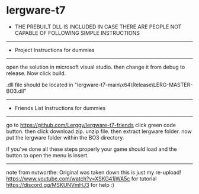 # lergware-t7

- THE PREBUILT DLL IS INCLUDED IN CASE THERE ARE PEOPLE NOT CAPABLE OF FOLLOWING SIMPLE INSTRUCTIONS
______________________________________________________________________________________________________________

- Project Instructions for dummies 
______________________________________________________________________________________________________________

open the solution in microsoft visual studio.
then change it from debug to release.
Now click build.

.dll file should be located in "lergware-t7-main\x64\Release\LERG-MASTER-BO3.dll"
______________________________________________________________________________________________________________


- Friends List Instructions for dummies 
______________________________________________________________________________________________________________

go to https://github.com/Lerggy/lergware-t7-friends
click green code button.
then click download zip.
unzip file.
then extract lergware folder.
now put the lergware folder within the BO3 directory.

if you've done all these steps properly your game should load and the button to open the menu is insert.
______________________________________________________________________________________________________________


note from nutworthe: Original was taken down this is just my re-upload! 
https://www.youtube.com/watch?v=XSKG41jWA5c for tutorial 
https://discord.gg/MSKUNVmHJ3 for help :)
